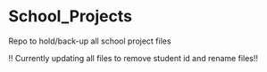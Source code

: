 # School_Projects
Repo to hold/back-up all school project files

!! Currently updating all files to remove student id and rename files!!
